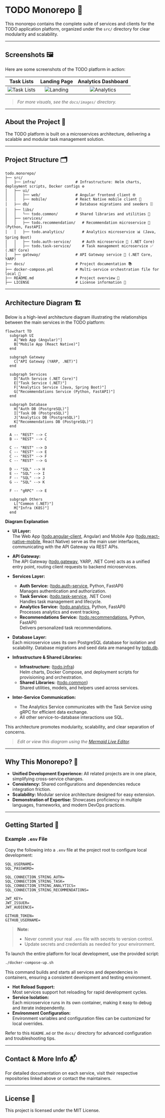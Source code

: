 # TODO Monorepo 📝

This monorepo contains the complete suite of services and clients for the TODO application platform, organized under the `src/` directory for clear modularity and scalability.

---

## Screenshots 🖼️

Here are some screenshots of the TODO platform in action:

| Task Lists | Landing Page | Analytics Dashboard |
|:-----------------:|:------------------------:|:-------------------:|
| ![Task Lists](docs/images/lists.png) | ![Landing](docs/images/landing.png) | ![Analytics](docs/images/stats.png) |

> _For more visuals, see the `docs/images/` directory._

---

## About the Project 🚀

The TODO platform is built on a microservices architecture, delivering a scalable and modular task management solution.

---

## Project Structure 🗂️

```
todo.monorepo/
├── src/
│   ├── infra/                  # Infrastructure: Helm charts, deployment scripts, Docker configs ⚙️
│   ├── ui/
│   │   ├── web/                # Angular frontend client 🌐
│   │   ├── mobile/             # React Native mobile client 📱
│   ├── db/                     # Database migrations and seeders 🗄️
│   ├── libs/
│   │   └── todo.common/        # Shared libraries and utilities 🧰
│   ├── services/
│   │   ├── todo.recommendation/   # Recommendation microservice 🤖 (Python, FastAPI)
│   │   ├── todo.analytics/        # Analytics microservice 📊 (Java, Spring Boot)
│   │   ├── todo.auth-service/     # Auth microservice 🔐 (.NET Core)
│   │   ├── todo.task-service/     # Task management microservice ✅ (.NET Core)
│   ├── gateway/                # API Gateway service 🚪 (.NET Core, YARP)
├── docs/                       # Project documentation 📚
├── docker-compose.yml          # Multi-service orchestration file for local 🐳
├── README.md                   # Project overview 📄
├── LICENSE                     # License information 📜
```

---

## Architecture Diagram 🏗️

Below is a high-level architecture diagram illustrating the relationships between the main services in the TODO platform:

```mermaid
flowchart TD
  subgraph UI
    A["Web App (Angular)"]
    B["Mobile App (React Native)"]
  end

  subgraph Gateway
    C["API Gateway (YARP, .NET)"]
  end

  subgraph Services
    D["Auth Service (.NET Core)"]
    E["Task Service (.NET)"]
    F["Analytics Service (Java, Spring Boot)"]
    G["Recommendations Service (Python, FastAPI)"]
  end

  subgraph Database
    H["Auth DB (PostgreSQL)"]
    I["Task DB (PostgreSQL)"]
    J["Analytics DB (PostgreSQL)"]
    K["Recommendations DB (PostgreSQL)"]
  end

  A -- "REST" --> C
  B -- "REST" --> C
  
  C -- "REST" --> D
  C -- "REST" --> E
  C -- "REST" --> F
  C -- "REST" --> G

  D -- "SQL" --> H
  E -- "SQL" --> I
  F -- "SQL" --> J
  G -- "SQL" --> K

  F -- "gRPC" --> E

  subgraph Others
    L["Common (.NET)"]
    M["Infra (K8S)"]
  end
```
**Diagram Explanation**

- **UI Layer:**  
  The Web App ([todo.angular-client](https://github.com/Abstractize/todo.angular-client), Angular) and Mobile App ([todo.react-native-mobile](https://github.com/Abstractize/todo.react-native-mobile), React Native) serve as the main user interfaces, communicating with the API Gateway via REST APIs.

- **API Gateway:**  
  The API Gateway ([todo.gateway](https://github.com/Abstractize/todo.gateway), YARP, .NET Core) acts as a unified entry point, routing client requests to backend microservices.

- **Services Layer:**  
  - **Auth Service:** ([todo.auth-service](https://github.com/Abstractize/todo.auth-service), Python, FastAPI)  
    Manages authentication and authorization.
  - **Task Service:** ([todo.task-service](https://github.com/Abstractize/todo.task-service), .NET Core)  
    Handles task management and lifecycle.
  - **Analytics Service:** ([todo.analytics](https://github.com/Abstractize/todo.analytics), Python, FastAPI)  
    Processes analytics and event tracking.
  - **Recommendations Service:** ([todo.recommendations](https://github.com/Abstractize/todo.recommendations), Python, FastAPI)  
    Delivers personalized task recommendations.

- **Database Layer:**  
  Each microservice uses its own PostgreSQL database for isolation and scalability. Database migrations and seed data are managed by [todo.db](https://github.com/Abstractize/todo.db).

- **Infrastructure & Shared Libraries:**  
  - **Infrastructure:** ([todo.infra](https://github.com/Abstractize/todo.infra))  
    Helm charts, Docker Compose, and deployment scripts for provisioning and orchestration.
  - **Shared Libraries:** ([todo.common](https://github.com/Abstractize/todo.common))  
    Shared utilities, models, and helpers used across services.

- **Inter-Service Communication:**  
  - The Analytics Service communicates with the Task Service using gRPC for efficient data exchange.
  - All other service-to-database interactions use SQL.

This architecture promotes modularity, scalability, and clear separation of concerns.

> _Edit or view this diagram using the [Mermaid Live Editor](https://mermaid.live/)._

---

## Why This Monorepo? 🤔

- **Unified Development Experience:** All related projects are in one place, simplifying cross-service changes.
- **Consistency:** Shared configurations and dependencies reduce integration friction.
- **Scalability:** Modular service architecture designed for easy extension.
- **Demonstration of Expertise:** Showcases proficiency in multiple languages, frameworks, and modern DevOps practices.

---

## Getting Started 🏁

### Example `.env` File

Copy the following into a `.env` file at the project root to configure local development:

```env
SQL_USERNAME=
SQL_PASSWORD=

SQL_CONNECTION_STRING_AUTH=
SQL_CONNECTION_STRING_TASK=
SQL_CONNECTION_STRING_ANALYTICS=
SQL_CONNECTION_STRING_RECOMMENDATIONS=

JWT_KEY=
JWT_ISSUER=
JWT_AUDIENCE=

GITHUB_TOKEN=
GITHUB_USERNAME=
```

> **Note:**  
> - Never commit your real `.env` file with secrets to version control.   
> - Update secrets and credentials as needed for your environment.

To launch the entire platform for local development, use the provided script:

```bash
./docker-compose-up.sh
```

This command builds and starts all services and dependencies in containers, ensuring a consistent development and testing environment.

- **Hot Reload Support:**  
  Most services support hot reloading for rapid development cycles.
- **Service Isolation:**  
  Each microservice runs in its own container, making it easy to debug and iterate independently.
- **Environment Configuration:**  
  Environment variables and configuration files can be customized for local overrides.

Refer to this `README.md` or the `docs/` directory for advanced configuration and troubleshooting tips.

---

## Contact & More Info 📬

For detailed documentation on each service, visit their respective repositories linked above or contact the maintainers.

---

## License 📜

This project is licensed under the MIT License.

